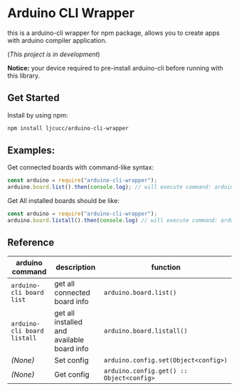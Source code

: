 # Arduino CLI Wrapper
this is a arduino-cli wrapper for npm package, allows you to create apps with arduino compiler application.

(*This project is in development*)

**Notice:** your device required to pre-install arduino-cli before running with this library.

## Get Started
Install by using npm:
```bash
npm install ljcucc/arduino-cli-wrapper
```

## Examples:
Get connected boards with command-like syntax:
```js
const arduino = require("arduino-cli-wrapper");
arduino.board.list().then(console.log); // will execute command: arduino-cli board list
```

Get All installed boards should be like:
```js
const arduino = require("arduino-cli-wrapper");
arduino.board.listall().then(console.log) // will execute command: arduino-cli board listall
```
## Reference
| arduino command | description  | function |
|---|---|---|
| `arduino-cli board list` | get all connected board info | `arduino.board.list()` |
| `arduino-cli board listall` | get all installed and available board info | `arduino.board.listall()` |
| *(None)*  | Set config | `arduino.config.set(Object<config>)` |
| *(None)* | Get config | `arduino.config.get() :: Object<config>` |
